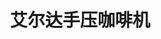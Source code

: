 ---
title: "艾尔达手压咖啡机"
brand: "艾尔达"
thumb: "/images/work-aldoc.jpg"
images:
  - "/images/work-aldoc.jpg"
---